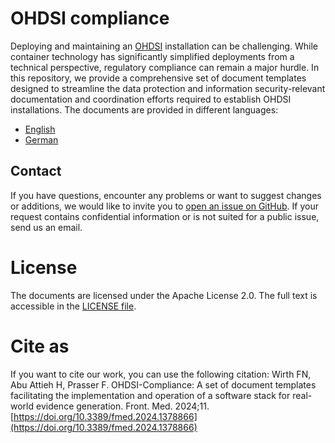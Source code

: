 # OHDSI compliance
Deploying and maintaining an [OHDSI](https://www.ohdsi.org/) installation can be challenging. While container technology has significantly simplified deployments from a technical perspective, regulatory compliance can remain a major hurdle. In this repository, we provide a comprehensive set of document templates designed to streamline the data protection and information security-relevant documentation and coordination efforts required to establish OHDSI installations. The documents are provided in different languages:
- [English](./en/README.md)
- [German](./de/README.md)

## Contact
If you have questions, encounter any problems or want to suggest changes or additions, we would like to invite you to [open an issue on GitHub](https://github.com/BIH-MI/ohdsi-compliance/issues). 
If your request contains confidential information or is not suited for a public issue, send us an email.

# License
The documents are licensed under the Apache License 2.0. The full text is accessible in the [LICENSE file](./LICENSE).

# Cite as

If you want to cite our work, you can use the following citation:
Wirth FN, Abu Attieh H, Prasser F. OHDSI-Compliance: A set of document templates facilitating the implementation and operation of a software stack for real-world evidence generation. Front. Med. 2024;11. 
[https://doi.org/10.3389/fmed.2024.1378866](https://doi.org/10.3389/fmed.2024.1378866)
